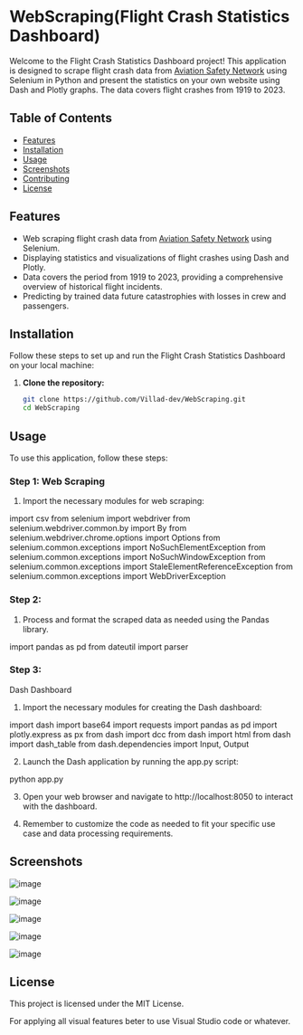 # WebScraping(Flight Crash Statistics Dashboard)

Welcome to the Flight Crash Statistics Dashboard project! This application is designed to scrape flight crash data from [Aviation Safety Network](https://aviation-safety.net/database/) using Selenium in Python and present the statistics on your own website using Dash and Plotly graphs. The data covers flight crashes from 1919 to 2023.

## Table of Contents

- [Features](#features)
- [Installation](#installation)
- [Usage](#usage)
- [Screenshots](#screenshots)
- [Contributing](#contributing)
- [License](#license)

## Features

- Web scraping flight crash data from [Aviation Safety Network](https://aviation-safety.net/database/) using Selenium.
- Displaying statistics and visualizations of flight crashes using Dash and Plotly.
- Data covers the period from 1919 to 2023, providing a comprehensive overview of historical flight incidents.
- Predicting by trained data future catastrophies with losses in crew and passengers.

## Installation

Follow these steps to set up and run the Flight Crash Statistics Dashboard on your local machine:

1. **Clone the repository:**

   ```bash
   git clone https://github.com/Villad-dev/WebScraping.git
   cd WebScraping

## Usage

To use this application, follow these steps:

### Step 1: Web Scraping

1. Import the necessary modules for web scraping:

import csv
from selenium import webdriver
from selenium.webdriver.common.by import By
from selenium.webdriver.chrome.options import Options
from selenium.common.exceptions import NoSuchElementException
from selenium.common.exceptions import NoSuchWindowException
from selenium.common.exceptions import StaleElementReferenceException
from selenium.common.exceptions import WebDriverException

### Step 2:

1. Process and format the scraped data as needed using the Pandas library.

import pandas as pd
from dateutil import parser


### Step 3:

Dash Dashboard
1. Import the necessary modules for creating the Dash dashboard:

import dash
import base64
import requests
import pandas as pd
import plotly.express as px
from dash import dcc
from dash import html
from dash import dash_table
from dash.dependencies import Input, Output

2. Launch the Dash application by running the app.py script:

python app.py

3. Open your web browser and navigate to http://localhost:8050 to interact with the dashboard.

4. Remember to customize the code as needed to fit your specific use case and data processing requirements.

## Screenshots

![image](https://github.com/Villad-dev/WebScraping/assets/83395350/48ab0a30-e8f9-4d7e-baf8-2a140892f917)

![image](https://github.com/Villad-dev/WebScraping/assets/83395350/5155cf74-032d-4915-a2d1-a2bfbde436d9)

![image](https://github.com/Villad-dev/WebScraping/assets/83395350/764c82e3-20d1-4bad-b160-f5984ec2d612)

![image](https://github.com/Villad-dev/WebScraping/assets/83395350/79d0870f-8e02-4b71-b463-bfb83214341b)

![image](https://github.com/Villad-dev/WebScraping/assets/83395350/3631cace-21ec-4edb-9f6d-401204a616b2)




## License

This project is licensed under the MIT License.


For applying all visual features beter to use Visual Studio code or whatever.


